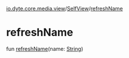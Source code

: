 [io.dyte.core.media.view](../index.md)/[SelfView](index.md)/[refreshName](refresh-name.md)

# refreshName


fun [refreshName](refresh-name.md)(name: [String](https://kotlinlang.org/api/latest/jvm/stdlib/kotlin/-string/index.html))
